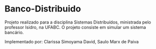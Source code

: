 # Banco-Distribuido
Projeto realizado para a disciplina Sistemas Distribuídos, ministrada pelo professor Isidro, na UFABC. O projeto consiste em simular um sistema bancário.

Implementado por:
Clarissa Simoyama David,
Saulo Marx de Paiva

